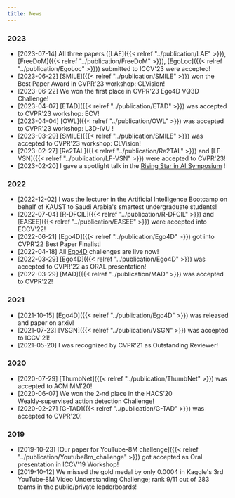 ```yaml
---
title: News
---
```


### 2023

- [2023-07-14] All three papers ([LAE]({{< relref "../publication/LAE" >}}), [FreeDoM]({{< relref "../publication/FreeDoM" >}}), [EgoLoc]({{< relref "../publication/EgoLoc" >}})) submitted to ICCV'23 were accepted!
- [2023-06-22] [SMILE]({{< relref "../publication/SMILE" >}}) won the Best Paper Award in CVPR'23 workshop: CLVision!
- [2023-06-22] We won the first place in CVPR'23 Ego4D VQ3D Challenge!
- [2023-04-07] [ETAD]({{< relref "../publication/ETAD" >}}) was accepted to CVPR'23 workshop: ECV!
- [2023-04-04] [OWL]({{< relref "../publication/OWL" >}}) was accepted to CVPR'23 workshop: L3D-IVU !
- [2023-03-29] [SMILE]({{< relref "../publication/SMILE" >}}) was accepted to CVPR'23 workshop: CLVision!
- [2023-02-27] [Re2TAL]({{< relref "../publication/Re2TAL" >}}) and [LF-VSN]({{< relref "../publication/LF-VSN" >}}) were accepted to CVPR'23!
- [2023-02-20] I gave a spotlight talk in the [Rising Star in AI Symposium](https://cemse.kaust.edu.sa/ai/aii-symp-2023) !

### 2022

- [2022-12-02] I was the lecturer in the Artificial Intelligence Bootcamp on behalf of KAUST to Saudi Arabia's smartest undergraduate students!
- [2022-07-04] [R-DFCIL]({{< relref "../publication/R-DFCIL" >}}) and [EASEE]({{< relref "../publication/EASEE" >}}) were accepted into ECCV'22!
- [2022-06-21] [Ego4D]({{< relref "../publication/Ego4D" >}}) got into CVPR'22 Best Paper Finalist!
- [2022-04-18] All [Ego4D](https://ego4d-data.org) challenges are live now!
- [2022-03-29] [Ego4D]({{< relref "../publication/Ego4D" >}}) was accepted to CVPR'22 as ORAL presentation!
- [2022-03-29] [MAD]({{< relref "../publication/MAD" >}}) was accepted to CVPR'22!

### 2021
- [2021-10-15] [Ego4D]({{< relref "../publication/Ego4D" >}}) was released and paper on arxiv!
- [2021-07-23] [VSGN]({{< relref "../publication/VSGN" >}}) was accepted to ICCV'21!
- [2021-05-20] I was recognized by CVPR’21 as Outstanding Reviewer!

### 2020
- [2020-07-29] [ThumbNet]({{< relref "../publication/ThumbNet" >}}) was accepted to ACM MM'20!
- [2020-06-07] We won the 2‑nd place in the HACS’20 Weakly‑supervised action detection Challenge!
- [2020-02-27] [G-TAD]({{< relref "../publication/G-TAD" >}}) was accepted to CVPR'20!

### 2019
- [2019-10-23] [Our paper for YouTube-8M challenge]({{< relref "../publication/Youtube8m_challenge" >}}) got accepted as Oral presentation in ICCV'19 Workshop!
- [2019-10-12] We missed the gold medal by only 0.0004 in Kaggle's 3rd YouTube‑8M Video Understanding Challenge; rank 9/11 out of 283 teams in the public/private leaderboards!



